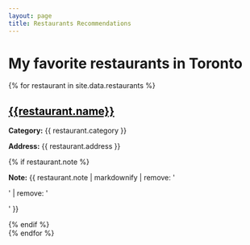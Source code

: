 ```yaml
---
layout: page
title: Restaurants Recommendations
---
```


<h1>My favorite restaurants in Toronto</h1>

{% for restaurant in site.data.restaurants %}
<div>
  <h2><a href="{{restaurant.website}}" style="color: black; text-decoration: underline;">{{restaurant.name}}</a></h2>
  <p><strong>Category:</strong> {{ restaurant.category }}</p>
  <p><strong>Address:</strong> {{ restaurant.address }}</p>
  {% if restaurant.note %}
  <p><strong>Note:</strong> {{ restaurant.note | markdownify | remove: '<p>' | remove: '</p>' }}</p>
  {% endif %}
</div>
{% endfor %}
